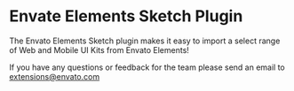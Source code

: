 # Envate Elements Sketch Plugin

The Envato Elements Sketch plugin makes it easy to import a select range of Web and Mobile UI Kits from Envato Elements!

If you have any questions or feedback for the team please send an email to extensions@envato.com
